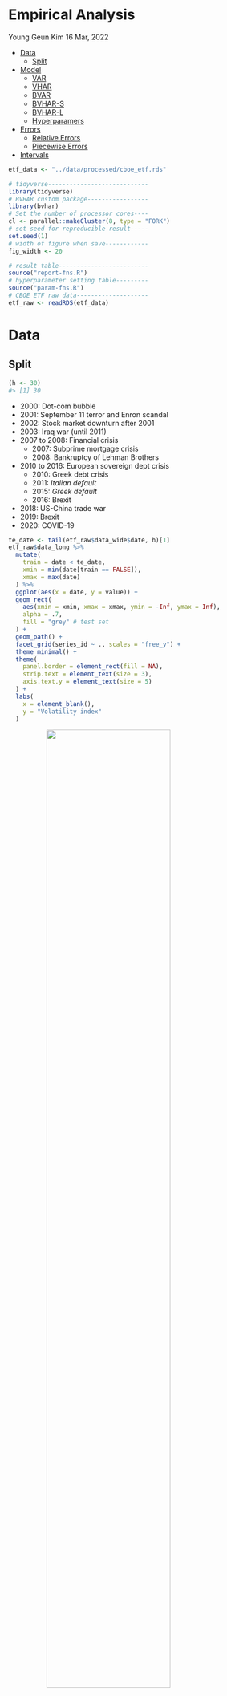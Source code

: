Empirical Analysis
================
Young Geun Kim
16 Mar, 2022

-   [Data](#data)
    -   [Split](#split)
-   [Model](#model)
    -   [VAR](#var)
    -   [VHAR](#vhar)
    -   [BVAR](#bvar)
    -   [BVHAR-S](#bvhar-s)
    -   [BVHAR-L](#bvhar-l)
    -   [Hyperparamers](#hyperparamers)
-   [Errors](#errors)
    -   [Relative Errors](#relative-errors)
    -   [Piecewise Errors](#piecewise-errors)
-   [Intervals](#intervals)

``` r
etf_data <- "../data/processed/cboe_etf.rds"
```

``` r
# tidyverse----------------------------
library(tidyverse)
# BVHAR custom package-----------------
library(bvhar)
# Set the number of processor cores----
cl <- parallel::makeCluster(8, type = "FORK")
# set seed for reproducible result-----
set.seed(1)
# width of figure when save------------
fig_width <- 20
```

``` r
# result table-------------------------
source("report-fns.R")
# hyperparameter setting table---------
source("param-fns.R")
# CBOE ETF raw data--------------------
etf_raw <- readRDS(etf_data)
```

# Data

## Split

``` r
(h <- 30)
#> [1] 30
```

-   2000: Dot-com bubble
-   2001: September 11 terror and Enron scandal
-   2002: Stock market downturn after 2001
-   2003: Iraq war (until 2011)
-   2007 to 2008: Financial crisis
    -   2007: Subprime mortgage crisis
    -   2008: Bankruptcy of Lehman Brothers
-   2010 to 2016: European sovereign dept crisis
    -   2010: Greek debt crisis
    -   2011: *Italian default*
    -   2015: *Greek default*
    -   2016: Brexit
-   2018: US-China trade war
-   2019: Brexit
-   2020: COVID-19

``` r
te_date <- tail(etf_raw$data_wide$date, h)[1]
etf_raw$data_long %>% 
  mutate(
    train = date < te_date,
    xmin = min(date[train == FALSE]),
    xmax = max(date)
  ) %>% 
  ggplot(aes(x = date, y = value)) +
  geom_rect(
    aes(xmin = xmin, xmax = xmax, ymin = -Inf, ymax = Inf),
    alpha = .7,
    fill = "grey" # test set
  ) +
  geom_path() +
  facet_grid(series_id ~ ., scales = "free_y") +
  theme_minimal() +
  theme(
    panel.border = element_rect(fill = NA),
    strip.text = element_text(size = 3),
    axis.text.y = element_text(size = 5)
  ) +
  labs(
    x = element_blank(),
    y = "Volatility index"
  )
```

<img src="../output/figs/analysis-dataplot-1.png" width="70%" style="display: block; margin: auto;" />

``` r
ggsave(
  "../output/figs/analysis-dataplot.pdf", 
  last_plot(),
  device = "pdf",
  scale = .618,
  width = fig_width, 
  units = "in",
  dpi = 1500,
  limitsize = FALSE
)
#> Saving 12.4 x 2.29 in image
```

``` r
etf_split <- divide_ts(etf_vix, h)
etf_train <- etf_split$train
etf_test <- etf_split$test
```

# Model

## VAR

``` r
choose_var(etf_train, lag_max = 10)
#> $ic
#>      AIC     BIC      HQ     FPE
#> 1  -1.39 -0.9015 -1.2050 -1.2050
#> 2  -1.40 -0.4632 -1.0403 -1.0403
#> 3  -1.43 -0.0467 -0.8979 -0.8979
#> 4  -1.37  0.4529 -0.6729 -0.6729
#> 5  -1.35  0.9208 -0.4801 -0.4801
#> 6  -1.32  1.3935 -0.2829 -0.2829
#> 7  -1.30  1.8662 -0.0864 -0.0864
#> 8  -1.28  2.3290  0.0999  0.0999
#> 9  -1.20  2.8602  0.3542  0.3542
#> 10 -1.17  3.3427  0.5592  0.5592
#> 
#> $min_lag
#> AIC BIC  HQ FPE 
#>   3   1   1   1
```

``` r
(var_lag <- 3)
#> [1] 3
```

``` r
fit_var <- var_lm(etf_train, var_lag)
```

## VHAR

``` r
fit_vhar <- vhar_lm(etf_train)
```

## BVAR

``` r
(bvar_lag <- var_lag)
#> [1] 3
```

``` r
n_asset <- ncol(etf_train)
bvar_init <- set_bvar(
  sigma = apply(etf_train, 2, sd),
  lambda = .2,
  delta = rep(.1, n_asset)
)
```

``` r
(bvar_optim <- choose_bvar(
  bvar_init, 
  lower = c(
    rep(1, n_asset), # sigma
    1e-4, # lambda
    rep(1e-2, n_asset) # delta
  ), 
  upper = c(
    rep(15, n_asset), # sigma
    Inf, # lambda
    rep(1, n_asset) # delta
  ), 
  y = etf_train, 
  p = bvar_lag, 
  include_mean = TRUE,
  parallel = list(cl = cl, forward = FALSE, loginfo = FALSE)
))
#> Model Specification for BVAR
#> 
#> Parameters: Coefficent matrice and Covariance matrix
#> Prior: Minnesota
#> # Type '?bvar_minnesota' in the console for some help.
#> ========================================================
#> 
#> Setting for 'sigma':
#>   GVZCLS    OVXCLS  VXFXICLS  VXEEMCLS  VXSLVCLS    EVZCLS  VXXLECLS  VXGDXCLS  
#>     1.89      6.11      2.49      1.80      4.23      1.30      1.94      5.47  
#> VXEWZCLS  
#>     5.74  
#> 
#> Setting for 'lambda':
#>         
#> 0.0279  
#> 
#> Setting for 'delta':
#>                                                                
#> 0.895  0.976  0.931  0.947  0.881  0.966  0.965  0.943  0.970  
#> 
#> Setting for 'eps':
#> [1]  1e-04
```

``` r
fit_bvar <- bvar_optim$fit
```

## BVHAR-S

``` r
bvhar_init <- set_bvhar(
  sigma = apply(etf_train, 2, sd),
  lambda = .2,
  delta = rep(.1, n_asset)
)
```

``` r
(bvhar_var_optim <- choose_bvhar(
  bvhar_init, 
  lower = c(
    rep(1, n_asset), # sigma
    1e-4, # lambda
    rep(1e-2, n_asset) # delta
  ), 
  upper = c(
    rep(15, n_asset), # sigma
    Inf, # lambda
    rep(1, n_asset) # delta
  ), 
  y = etf_train, 
  har = c(5, 22),
  include_mean = TRUE,
  parallel = list(cl = cl, forward = FALSE, loginfo = FALSE)
))
#> Model Specification for BVHAR
#> 
#> Parameters: Coefficent matrice and Covariance matrix
#> Prior: MN_VAR
#> # Type '?bvhar_minnesota' in the console for some help.
#> ========================================================
#> 
#> Setting for 'sigma':
#>   GVZCLS    OVXCLS  VXFXICLS  VXEEMCLS  VXSLVCLS    EVZCLS  VXXLECLS  VXGDXCLS  
#>     2.36      4.34      2.64      2.38      3.65      1.22      2.47      4.71  
#> VXEWZCLS  
#>     5.30  
#> 
#> Setting for 'lambda':
#>         
#> 0.0332  
#> 
#> Setting for 'delta':
#>                                                                
#> 0.878  0.973  0.936  0.945  0.861  0.956  0.956  0.938  0.973  
#> 
#> Setting for 'eps':
#> [1]  1e-04
```

``` r
fit_bvhar <- bvhar_var_optim$fit
```

## BVHAR-L

``` r
bvhar_vhar_init <- set_weight_bvhar(
  sigma = apply(etf_train, 2, sd),
  lambda = .2,
  daily = rep(.1, n_asset),
  weekly = rep(.1, n_asset),
  monthly = rep(.1, n_asset)
)
```

``` r
(bvhar_vhar_optim <- choose_bvhar(
  bvhar_vhar_init, 
  lower = c(
    rep(1, n_asset), # sigma
    1e-4, # lambda
    rep(1e-2, n_asset), # daily
    rep(1e-2, n_asset), # weekly
    rep(1e-2, n_asset) # monthly
  ), 
  upper = c(
    rep(15, n_asset), # sigma
    Inf, # lambda
    rep(1, n_asset), # daily
    rep(1, n_asset), # weekly
    rep(1, n_asset) # monthly
  ), 
  y = etf_train, 
  har = c(5, 22),
  include_mean = TRUE,
  parallel = list(cl = cl, forward = FALSE, loginfo = FALSE)
))
#> Model Specification for BVHAR
#> 
#> Parameters: Coefficent matrice and Covariance matrix
#> Prior: MN_VHAR
#> # Type '?bvhar_minnesota' in the console for some help.
#> ========================================================
#> 
#> Setting for 'sigma':
#>   GVZCLS    OVXCLS  VXFXICLS  VXEEMCLS  VXSLVCLS    EVZCLS  VXXLECLS  VXGDXCLS  
#>     3.07      9.51      3.25      3.48      5.54      1.00      3.82      7.01  
#> VXEWZCLS  
#>     6.70  
#> 
#> Setting for 'lambda':
#>        
#> 1e-04  
#> 
#> Setting for 'eps':
#> [1]  1e-04
#> 
#> Setting for 'daily':
#>                                                                
#> 0.811  0.913  0.936  0.864  0.766  0.930  0.908  0.846  0.959  
#> 
#> Setting for 'weekly':
#>                                                                         
#> 0.1634  0.1569  0.0171  0.0987  0.2383  0.0100  0.0100  0.2000  0.0100  
#> 
#> Setting for 'monthly':
#>                                                                         
#> 0.2121  0.0100  0.0737  0.2057  0.2335  0.1662  0.1886  0.1019  0.0376
```

``` r
fit_bvhar_vhar <- bvhar_vhar_optim$fit
```

``` r
parallel::stopCluster(cl)
```

## Hyperparamers

# Errors

``` r
mod_list <- list(
  fit_var,
  fit_vhar,
  fit_bvar,
  fit_bvhar,
  fit_bvhar_vhar
)
# 1-step-----------
roll1 <- 
  mod_list %>% 
  parallel::mclapply(
    function(mod) {
      forecast_roll(mod, 1, etf_test)
    },
    mc.cores = 4
  )
# 5-step-----------
roll2 <- 
  mod_list %>% 
  parallel::mclapply(
    function(mod) {
      forecast_roll(mod, 5, etf_test)
    },
    mc.cores = 4
  )
# 20-step----------
roll3 <- 
  mod_list %>% 
  parallel::mclapply(
    function(mod) {
      forecast_roll(mod, 20, etf_test)
    },
    mc.cores = 4
  )
```

``` r
roll_list <- 
  parallel::mclapply(
    c(1, 5, 20),
    function(h) {
      mod_list %>% 
        lapply(
          function(mod) {
            forecast_roll(mod, h, etf_test)
          }
        )
    },
    mc.cores = 8
  )
```

## Relative Errors

``` r
get_rmafetex_tr_2(
  roll_list, 
  etf_test, 
  ahead_list = c("$h = 1$", "$h = 5$", "$h = 20$"), 
  benchmark_id = 1,
  caption = "Out-of-sample forecasting performance measures with VAR(3) as benchmark", 
  label = "losscboe"
) %>% 
  writeLines()
#> \begin{table}[H]
#> 
#> \caption{\label{tab:losscboe}Out-of-sample forecasting performance measures with VAR(3) as benchmark}
#> \centering
#> \resizebox{\linewidth}{!}{
#> \begin{tabular}[t]{c|ccc|ccc|ccc|ccc|}
#> \toprule
#> \multicolumn{1}{c}{ } & \multicolumn{3}{c}{RMAFE} & \multicolumn{3}{c}{RMSFE} & \multicolumn{3}{c}{RMAPE} & \multicolumn{3}{c}{RMASE} \\
#> \cmidrule(l{3pt}r{3pt}){2-4} \cmidrule(l{3pt}r{3pt}){5-7} \cmidrule(l{3pt}r{3pt}){8-10} \cmidrule(l{3pt}r{3pt}){11-13}
#>  & $h = 1$ & $h = 5$ & $h = 20$ & $h = 1$ & $h = 5$ & $h = 20$ & $h = 1$ & $h = 5$ & $h = 20$ & $h = 1$ & $h = 5$ & $h = 20$\\
#> \midrule
#> VHAR & \textcolor{black}{\num{.964}} & \textcolor{black}{\num{.895}} & \textcolor{black}{\num{.734}} & \textcolor{black}{\num{.943}} & \textcolor{black}{\num{.799}} & \textcolor{black}{\num{.552}} & \textcolor{black}{\num{.970}} & \textcolor{black}{\num{.891}} & \textcolor{black}{\num{.744}} & \textcolor{black}{\num{.958}} & \textcolor{black}{\num{.875}} & \textcolor{black}{\num{.737}}\\
#> \cmidrule{1-13}
#> BVAR & \textcolor{black}{\num{.943}} & \textcolor{black}{\num{.830}} & \textcolor{black}{\num{.703}} & \textcolor{black}{\num{.916}} & \textcolor{black}{\num{.737}} & \textcolor{black}{\num{.494}} & \textcolor{black}{\num{.945}} & \textcolor{black}{\num{.811}} & \textcolor{black}{\num{.718}} & \textcolor{black}{\num{.932}} & \textcolor{black}{\num{.806}} & \textcolor{black}{\num{.710}}\\
#> \cmidrule{1-13}
#> BVHAR-S & \textcolor{black}{\num{.945}} & \textcolor{black}{\num{.828}} & \textcolor{black}{\num{.681}} & \textcolor{black}{\num{.915}} & \textcolor{black}{\num{.731}} & \textcolor{black}{\num{.457}} & \textcolor{black}{\num{.947}} & \textcolor{black}{\num{.812}} & \textcolor{black}{\num{.701}} & \textcolor{black}{\num{.934}} & \textcolor{black}{\num{.806}} & \textcolor{black}{\num{.688}}\\
#> \cmidrule{1-13}
#> BVHAR-L & \textcolor{red}{\num{.937}} & \textcolor{red}{\num{.798}} & \textcolor{red}{\num{.538}} & \textcolor{red}{\num{.880}} & \textcolor{red}{\num{.679}} & \textcolor{red}{\num{.300}} & \textcolor{red}{\num{.935}} & \textcolor{red}{\num{.773}} & \textcolor{red}{\num{.531}} & \textcolor{red}{\num{.918}} & \textcolor{red}{\num{.787}} & \textcolor{red}{\num{.540}}\\
#> \bottomrule
#> \end{tabular}}
#> \end{table}
```

``` r
get_rmfe_tr(
  roll_list,
  etf_test,
  ahead_list = c("$h = 1$", "$h = 5$", "$h = 20$"),
  benchmark_id = 1
)
#>           VHAR  BVAR BVHAR-S BVHAR-L
#> $h = 1$  0.964 0.943   0.945   0.937
#> $h = 5$  0.895 0.830   0.828   0.798
#> $h = 20$ 0.734 0.703   0.681   0.538
```

``` r
get_rmfe_tr(
  roll_list,
  etf_test,
  ahead_list = c("$h = 1$", "$h = 5$", "$h = 20$"),
  benchmark_id = 1,
  error = "rmsfe"
)
#>           VHAR  BVAR BVHAR-S BVHAR-L
#> $h = 1$  0.943 0.916   0.915   0.880
#> $h = 5$  0.799 0.737   0.731   0.679
#> $h = 20$ 0.552 0.494   0.457   0.300
```

``` r
get_rmfe_tr(
  roll_list,
  etf_test,
  ahead_list = c("$h = 1$", "$h = 5$", "$h = 20$"),
  benchmark_id = 1,
  error = "mape"
)
#>           VHAR  BVAR BVHAR-S BVHAR-L
#> $h = 1$  0.970 0.945   0.947   0.935
#> $h = 5$  0.891 0.811   0.812   0.773
#> $h = 20$ 0.744 0.718   0.701   0.531
```

``` r
get_rmfe_tr(
  roll_list,
  etf_test,
  ahead_list = c("$h = 1$", "$h = 5$", "$h = 20$"),
  benchmark_id = 1,
  error = "mase"
)
#>           VHAR  BVAR BVHAR-S BVHAR-L
#> $h = 1$  0.958 0.932   0.934   0.918
#> $h = 5$  0.875 0.806   0.806   0.787
#> $h = 20$ 0.737 0.710   0.688   0.540
```

## Piecewise Errors

``` r
roll_list[[1]] %>% 
  gg_loss(
    etf_test, 
    mean_line = TRUE, 
    line_param = list(size = .3), 
    mean_param = list(alpha = .5, size = .3)
  ) +
  theme_minimal() +
  theme(
    axis.text.x = element_text(angle = -45, vjust = -1, size = 6),
    panel.border = element_rect(fill = NA),
    legend.position = "top"
  ) +
  scale_colour_viridis_d(labels = c("BVAR", "BVHAR-S", "BVHAR-L", "VAR", "VHAR"))
```

<img src="../output/figs/analysis-piecewise-error-1.png" width="70%" style="display: block; margin: auto;" />

``` r
ggsave(
  "../output/figs/analysis-piecewise-error.pdf", 
  last_plot(),
  device = "pdf",
  scale = .618,
  width = fig_width, 
  units = "in",
  dpi = 1500,
  limitsize = FALSE
)
#> Saving 12.4 x 2.29 in image
```

# Intervals

``` r
pred_var <- predict(fit_var, h)
pred_vhar <- predict(fit_vhar, h)
pred_bvar <- predict(fit_bvar, h)
pred_bvhar <- predict(fit_bvhar, h)
pred_bvhar_vhar <- predict(fit_bvhar_vhar, h)
```

<!-- ```{r credplot} -->
<!-- autoplot(pred_var, x_cut = 850, ci_alpha = .8, type = "wrap") + -->
<!--   autolayer(pred_vhar, ci_alpha = .7) + -->
<!--   autolayer(pred_bvar, ci_alpha = .6) + -->
<!--   autolayer(pred_bvhar, ci_alpha = .5) + -->
<!--   autolayer(pred_bvhar_vhar, ci_alpha = .4) + -->
<!--   geom_eval(etf_test, num_train = nrow(etf_train), alpha = .5) + -->
<!--   theme_minimal() + -->
<!--   theme( -->
<!--     panel.border = element_rect(fill = NA), -->
<!--     axis.text.x = element_blank(), -->
<!--     legend.position = "top" -->
<!--   ) + -->
<!--   scale_fill_discrete(labels = c("BVAR", "BVHAR-S", "BVHAR-L", "VAR", "VHAR")) -->
<!-- ``` -->

``` r
autoplot(pred_var, x_cut = 860, ci_alpha = .8, type = "wrap") +
  autolayer(pred_vhar, ci_alpha = .7) +
  autolayer(pred_bvar, ci_alpha = .6) +
  autolayer(pred_bvhar, ci_alpha = .5) +
  autolayer(pred_bvhar_vhar, ci_alpha = .4) +
  geom_eval(etf_test, num_train = nrow(etf_train), alpha = .5) +
  theme_minimal() +
  theme(
    panel.border = element_rect(fill = NA),
    axis.text.x = element_blank(),
    legend.position = "top"
  ) +
  scale_fill_viridis_d(labels = c("BVAR", "BVHAR-S", "BVHAR-L", "VAR", "VHAR"))
```

<img src="../output/figs/analysis-credplot-1.png" width="70%" style="display: block; margin: auto;" />

``` r
ggsave(
  "../output/figs/analysis-credplot.pdf", 
  last_plot(),
  device = "pdf",
  scale = .618,
  width = fig_width, 
  units = "in",
  dpi = 1500,
  limitsize = FALSE
)
#> Saving 12.4 x 2.29 in image
```
